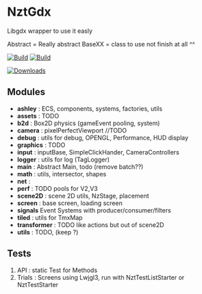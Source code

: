 # NztGdx

Libgdx wrapper to use it easly

Abstract = Really abstract BaseXX = class to use not finish at all ^^

[![Build](https://github.com/fabiitch/NztGdx/workflows/Java%20CI/badge.svg?branch=master)](https://github.com/fabiitch/NztGdx/actions/workflows/gradle.yml)
[![Build](https://github.com/fabiitch/NztGdx/workflows/CodeQL/badge.svg?branch=master)](https://github.com/fabiitch/NztGdx/actions/workflows/codeql-analysis.yml)

[![Downloads](https://img.shields.io/github/downloads/fabiitch/NztGdx/total.svg)](https://github.com/fabiitch/NztGdx/releases)

## Modules

* **ashley** : ECS, components, systems, factories, utils
* **assets** : TODO
* **b2d** : Box2D physics (gameEvent pooling, system)
* **camera** : pixelPerfectViewport //TODO
* **debug** : utils for debug, OPENGL, Performance, HUD display
* **graphics** : TODO
* **input** : inputBase, SimpleClickHander, CameraControllers
* **logger** : utils for log (TagLogger)
* **main** : Abstract Main, todo (remove batch??)
* **math** : utils, intersector, shapes
* **net** :
* **perf** : TODO pools for V2,V3
* **scene2D** : scene 2D utils, NzStage, placement
* **screen** : base screen, loading screen
* **signals** Event Systems with producer/consumer/filters
* **tiled** : utils for TmxMap
* **transformer** : TODO like actions but out of scene2D
* **utils** : TODO, (keep ?)

## Tests

1) API    :  static Test for Methods
2) Trials : Screens using Lwjgl3, run with NztTestListStarter or NztTestStarter
